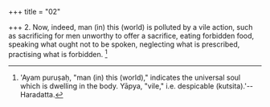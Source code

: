 +++
title = "02"

+++
2. Now, indeed, man (in) this (world) is polluted by a vile action, such as sacrificing for men unworthy to offer a sacrifice, eating forbidden food, speaking what ought not to be spoken, neglecting what is prescribed, practising what is forbidden. [^2] 


[^2]:  'Ayam puruṣaḥ, "man (in) this (world)," indicates the universal soul which is dwelling in the body. Yāpya, "vile," i.e. despicable (kutsita).'--Haradatta.
